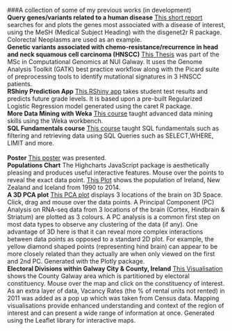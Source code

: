 ###A collection of some of my previous works (in development)
<br>
**Query genes/variants related to a human disease**
[This short report](https://rawcdn.githack.com/cathalgking/cking-portfolio/278cd427b6e266f308af897c88c3e009f705b5db/Colonic_tumours_GeneList.html "Image source") searches for and plots the genes most associated with a disease of interest, using the MeSH (Medical Subject Heading) with the disgenet2r R package. Colorectal Neoplasms are used as an example.
<br>
**Genetic variants associated with chemo-resistance/recurrence in head and neck squamous cell carcinoma (HNSCC)**
[This Thesis](https://rawcdn.githack.com/cathalgking/MSc-Thesis/14399151241cecb1507effe8ab4562942c20b6b5/Thesis_Write_Up_Cathal_King_17235058.pdf "Image source") was part of the MSc in Computational Genomics at NUI Galway. It uses the Genome Analysis Toolkit (GATK) best practice workflow along with the Picard suite of preprocessing tools to identify mutational signatures in 3 HNSCC patients.
<br>
**RShiny Prediction App**
[This RShiny app](https://cathalgking.shinyapps.io/Shiny_Prediction_App/ "Image source") takes student test results and predicts future grade levels. It is based upon a pre-built Regularized Logistic Regression model generated using the caret R package.
<br>
**More Data Mining with Weka**
[This course](https://www.futurelearn.com/certificates/j2mnf9c "Image source") taught advanced data mining skills using the Weka workbench.
<br>
**SQL Fundamentals course**
[This course](https://www.udemy.com/certificate/UC-5aa9fd82-0946-4b30-9df9-7001ba87c484/) taught SQL fundamentals such as filtering and retrieving data using SQL Queries such as SELECT,WHERE, LIMIT and more.  
<br>
**Poster**
[This poster](https://rawcdn.githack.com/cathalgking/cking-portfolio/9508ce0af6ae83b97213812435c4e7c3214ae6d0/Matrix%20Bio_Poster_2019.pdf "Image source") was presented.
<br>
**Populations Chart**
The Highcharts JavaScript package is aesthetically pleasing and produces useful interactive features. Mouse over the points to reveal the exact data point. [This Plot](https://rawcdn.githack.com/cathalgking/cking-portfolio/8f1fbf23d429a495d5f2791dd86a2b83abe1c28f/populations.html "Image source") shows the population of Ireland, New Zealand and Iceland from 1990 to 2014.
<br>
**A 3D PCA plot**
[This PCA plot](https://rawcdn.githack.com/cathalgking/cking-portfolio/039953c95d095c112387ba83529ec3d8d1b6a9c8/3D_PCA_Plotly.html "Image source") displays 3 locations of the brain on 3D Space. Click, drag and mouse over the data points. A Principal Component (PC) Analysis on RNA-seq data from 3 locations of the brain (Cortex, Hindbrain & Striatum) are plotted as 3 colours. A PC analysis is a common first step on most data types to observe any clustering of the data (if any). One advantage of 3D here is that it can reveal more complex interactions between data points as opposed to a standard 2D plot. For example, the yellow diamond shaped points (representing hind brain) can appear to be more closely related than they actually are when only viewed on the first and 2nd PC. Generated with the Plotly package.
<br>
**Electoral Divisions within Galway City & County, Ireland**
[This Visualisation](https://rawcdn.githack.com/cathalgking/cking-portfolio/039953c95d095c112387ba83529ec3d8d1b6a9c8/03_geojson_Altered.html "Image source") shows the County Galway area which is partitioned by electoral constituency. Mouse over the map and click on the constituency of interest. As an extra layer of data, Vacancy Rates (the % of rental units not rented) in 2011 was added as a pop up which was taken from Census data. Mapping visualisations provide enhanced understanding and context of the region of interest and can present a wide range of information at once. Generated using the Leaflet library for interactive maps.



